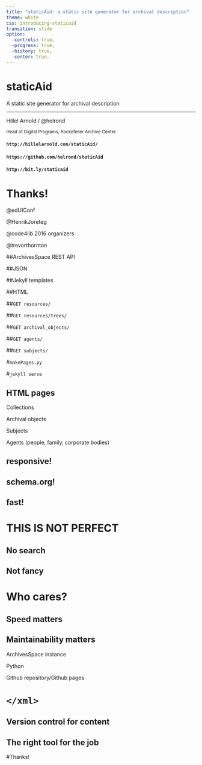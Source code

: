 ```yaml
---
title: "staticAid: a static site generator for archival description"
theme: white
css: introducing-staticaid
transition: slide
option:
  -controls: true,
  -progress: true,
  -history: true,
  -center: true,
---
```


# staticAid

A static site generator for archival description

<hr/>

Hillel Arnold / @helrond

<small>Head of Digital Programs, Rockefeller Archive Center</small>




#### `http://hillelarnold.com/staticAid/`

#### `https://github.com/helrond/staticAid`

#### `http://bit.ly/staticaid`



# Thanks!

@edUIConf

@HenrikJoreteg

@code4lib 2016 organizers

@trevorthornton



##ArchivesSpace REST API

##JSON

##Jekyll templates

##HTML



##`GET resources/`

##`GET resources/trees/`

##`GET archival_objects/`

##`GET agents/`

##`GET subjects/`



#`makePages.py`



#`jekyll serve`



## HTML pages
Collections

Archival objects

Subjects

Agents  (people, family, corporate bodies)



## responsive!
## schema.org!
## fast!



# THIS IS NOT PERFECT



## No search



## Not fancy



# Who cares?



## Speed matters



## Maintainability matters

ArchivesSpace instance

Python

Github repository/Github pages



# `</xml>`



## Version control for content



## The right tool for the job



#Thanks!
